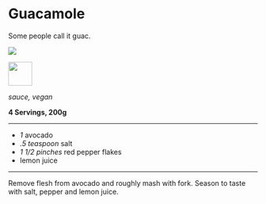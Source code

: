 # Guacamole

Some people call it guac.

![](image.png)

<img src="https://github.com/favicon.ico" width="48">

*sauce, vegan*

**4 Servings, 200g**

---

- *1* avocado
- *.5 teaspoon* salt
- *1 1/2 pinches* red pepper flakes
- lemon juice

---

Remove flesh from avocado and roughly mash with fork. Season to taste
with salt, pepper and lemon juice.

